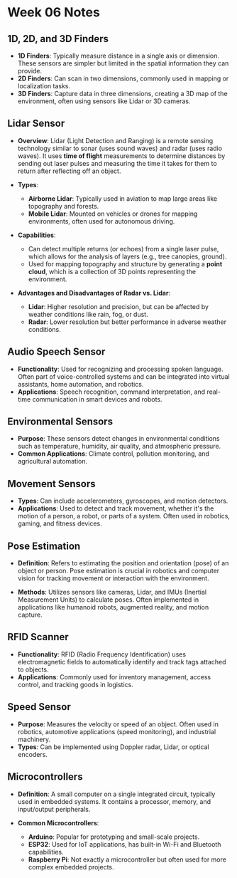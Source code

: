 # Week 06 Notes

## 1D, 2D, and 3D Finders

- **1D Finders**: Typically measure distance in a single axis or dimension. These sensors are simpler but limited in the spatial information they can provide.
- **2D Finders**: Can scan in two dimensions, commonly used in mapping or localization tasks.
- **3D Finders**: Capture data in three dimensions, creating a 3D map of the environment, often using sensors like Lidar or 3D cameras.

## Lidar Sensor

- **Overview**: Lidar (Light Detection and Ranging) is a remote sensing technology similar to sonar (uses sound waves) and radar (uses radio waves). It uses **time of flight** measurements to determine distances by sending out laser pulses and measuring the time it takes for them to return after reflecting off an object.
- **Types**:

  - **Airborne Lidar**: Typically used in aviation to map large areas like topography and forests.
  - **Mobile Lidar**: Mounted on vehicles or drones for mapping environments, often used for autonomous driving.

- **Capabilities**:

  - Can detect multiple returns (or echoes) from a single laser pulse, which allows for the analysis of layers (e.g., tree canopies, ground).
  - Used for mapping topography and structure by generating a **point cloud**, which is a collection of 3D points representing the environment.

- **Advantages and Disadvantages of Radar vs. Lidar**:

  - **Lidar**: Higher resolution and precision, but can be affected by weather conditions like rain, fog, or dust.
  - **Radar**: Lower resolution but better performance in adverse weather conditions.

## Audio Speech Sensor

- **Functionality**: Used for recognizing and processing spoken language. Often part of voice-controlled systems and can be integrated into virtual assistants, home automation, and robotics.
- **Applications**: Speech recognition, command interpretation, and real-time communication in smart devices and robots.

## Environmental Sensors

- **Purpose**: These sensors detect changes in environmental conditions such as temperature, humidity, air quality, and atmospheric pressure.
- **Common Applications**: Climate control, pollution monitoring, and agricultural automation.

## Movement Sensors

- **Types**: Can include accelerometers, gyroscopes, and motion detectors.
- **Applications**: Used to detect and track movement, whether it's the motion of a person, a robot, or parts of a system. Often used in robotics, gaming, and fitness devices.

## Pose Estimation

- **Definition**: Refers to estimating the position and orientation (pose) of an object or person. Pose estimation is crucial in robotics and computer vision for tracking movement or interaction with the environment.

- **Methods**: Utilizes sensors like cameras, Lidar, and IMUs (Inertial Measurement Units) to calculate poses. Often implemented in applications like humanoid robots, augmented reality, and motion capture.

## RFID Scanner

- **Functionality**: RFID (Radio Frequency Identification) uses electromagnetic fields to automatically identify and track tags attached to objects.
- **Applications**: Commonly used for inventory management, access control, and tracking goods in logistics.

## Speed Sensor

- **Purpose**: Measures the velocity or speed of an object. Often used in robotics, automotive applications (speed monitoring), and industrial machinery.
- **Types**: Can be implemented using Doppler radar, Lidar, or optical encoders.

## Microcontrollers

- **Definition**: A small computer on a single integrated circuit, typically used in embedded systems. It contains a processor, memory, and input/output peripherals.

- **Common Microcontrollers**:
  - **Arduino**: Popular for prototyping and small-scale projects.
  - **ESP32**: Used for IoT applications, has built-in Wi-Fi and Bluetooth capabilities.
  - **Raspberry Pi**: Not exactly a microcontroller but often used for more complex embedded projects.
